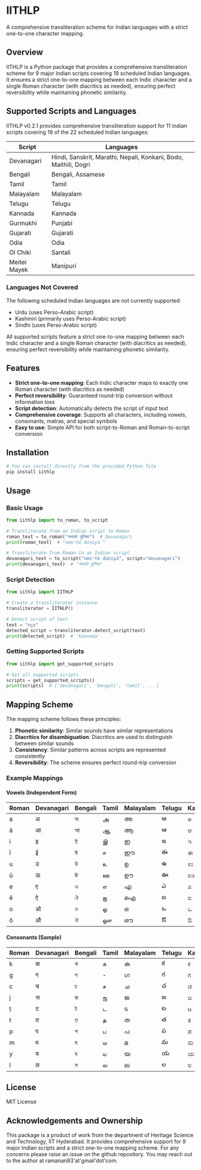 # IITHLP

A comprehensive transliteration scheme for Indian languages with a strict one-to-one character mapping.

## Overview

IITHLP is a Python package that provides a comprehensive transliteration scheme for 9 major Indian scripts covering 19 scheduled Indian languages. It ensures a strict one-to-one mapping between each Indic character and a single Roman character (with diacritics as needed), ensuring perfect reversibility while maintaining phonetic similarity.

## Supported Scripts and Languages

IITHLP v0.2.1 provides comprehensive transliteration support for 11 Indian scripts covering 19 of the 22 scheduled Indian languages:

| Script | Languages |
|--------|-----------|
| Devanagari | Hindi, Sanskrit, Marathi, Nepali, Konkani, Bodo, Maithili, Dogri |
| Bengali | Bengali, Assamese |
| Tamil | Tamil |
| Malayalam | Malayalam |
| Telugu | Telugu |
| Kannada | Kannada |
| Gurmukhi | Punjabi |
| Gujarati | Gujarati |
| Odia | Odia |
| Ol Chiki | Santali |
| Meitei Mayek | Manipuri |

### Languages Not Covered

The following scheduled Indian languages are not currently supported:

- Urdu (uses Perso-Arabic script)
- Kashmiri (primarily uses Perso-Arabic script)
- Sindhi (uses Perso-Arabic script)

All supported scripts feature a strict one-to-one mapping between each Indic character and a single Roman character (with diacritics as needed), ensuring perfect reversibility while maintaining phonetic similarity.

## Features

- **Strict one-to-one mapping**: Each Indic character maps to exactly one Roman character (with diacritics as needed)
- **Perfect reversibility**: Guaranteed round-trip conversion without information loss
- **Script detection**: Automatically detects the script of input text
- **Comprehensive coverage**: Supports all characters, including vowels, consonants, matras, and special symbols
- **Easy to use**: Simple API for both script-to-Roman and Roman-to-script conversion

## Installation

```bash
# You can install directly from the provided Python file
pip install iithlp
```

## Usage

### Basic Usage

```python
from iithlp import to_roman, to_script

# Transliterate from an Indian script to Roman
roman_text = to_roman("नमस्ते दुनिया")  # Devanagari
print(roman_text)  # "nmsⁿté dúníyā́"

# Transliterate from Roman to an Indian script
devanagari_text = to_script("nmsⁿté dúníyā́", script="devanagari")
print(devanagari_text)  # "नमस्ते दुनिया"
```

### Script Detection

```python
from iithlp import IITHLP

# Create a transliterator instance
transliterator = IITHLP()

# Detect script of text
text = "ಕನ್ನಡ"
detected_script = transliterator.detect_script(text)
print(detected_script)  # 'kannada'
```

### Getting Supported Scripts

```python
from iithlp import get_supported_scripts

# Get all supported scripts
scripts = get_supported_scripts()
print(scripts)  # ['devanagari', 'bengali', 'tamil', ...]
```

## Mapping Scheme

The mapping scheme follows these principles:

1. **Phonetic similarity**: Similar sounds have similar representations
2. **Diacritics for disambiguation**: Diacritics are used to distinguish between similar sounds
3. **Consistency**: Similar patterns across scripts are represented consistently
4. **Reversibility**: The scheme ensures perfect round-trip conversion

### Example Mappings

#### Vowels (Independent Form)

| Roman | Devanagari | Bengali | Tamil | Malayalam | Telugu | Kannada | Gurmukhi | Gujarati | Odia |
|-------|------------|---------|-------|-----------|--------|---------|----------|----------|------|
| a     | अ          | অ       | அ     | അ         | అ      | ಅ       | ਅ        | અ        | ଅ    |
| ā     | आ          | আ       | ஆ     | ആ         | ఆ      | ಆ       | ਆ        | આ        | ଆ    |
| i     | इ          | ই       | இ     | ഇ         | ఇ      | ಇ       | ਇ        | ઇ        | ଇ    |
| ī     | ई          | ঈ       | ஈ     | ഈ         | ఈ      | ಈ       | ਈ        | ઈ        | ଈ    |
| u     | उ          | উ       | உ     | ഉ         | ఉ      | ಉ       | ਉ        | ઉ        | ଉ    |
| ū     | ऊ          | ঊ       | ஊ     | ഊ         | ఊ      | ಊ       | ਊ        | ઊ        | ଊ    |
| e     | ए          | এ       | எ     | എ         | ఎ      | ಎ       | ਏ        | એ        | ଏ    |
| ê     | ऐ          | ঐ       | ஐ     | ഐ         | ఐ      | ಐ       | ਐ        | ઐ        | ଐ    |
| o     | ओ          | ও       | ஒ     | ഒ         | ఒ      | ಒ       | ਓ        | ઓ        | ଓ    |
| ô     | औ          | ঔ       | ஔ     | ഔ         | ఔ      | ಔ       | ਔ        | ઔ        | ଔ    |

#### Consonants (Sample)

| Roman | Devanagari | Bengali | Tamil | Malayalam | Telugu | Kannada | Gurmukhi | Gujarati | Odia |
|-------|------------|---------|-------|-----------|--------|---------|----------|----------|------|
| k     | क          | ক       | க     | ക         | క      | ಕ       | ਕ        | ક        | କ    |
| g     | ग          | গ       | -     | ഗ         | గ      | ಗ       | ਗ        | ગ        | ଗ    |
| c     | च          | চ       | ச     | ച         | చ      | ಚ       | ਚ        | ચ        | ଚ    |
| j     | ज          | জ       | ஜ     | ജ         | జ      | ಜ       | ਜ        | જ        | ଜ    |
| ṭ     | ट          | ট       | ட     | ട         | ట      | ಟ       | ਟ        | ટ        | ଟ    |
| t     | त          | ত       | த     | ത         | త      | ತ       | ਤ        | ત        | ତ    |
| p     | प          | প       | ப     | പ         | ప      | ಪ       | ਪ        | પ        | ପ    |
| m     | म          | ম       | ம     | മ         | మ      | ಮ       | ਮ        | મ        | ମ    |
| y     | य          | য       | ய     | യ         | య      | ಯ       | ਯ        | ય        | ଯ    |
| l     | ल          | ল       | ல     | ല         | ల      | ಲ       | ਲ        | લ        | ଲ    |

## License

MIT License

## Acknowledgements and Ownership

This package is a product of work from the department of Heritage Science and Technology, IIT Hyderabad. 
It provides comprehensive support for 9 major Indian scripts and a strict one-to-one mapping scheme. 
For any concerns please raise an issue on the github repository. You may reach out to the author at ramanan93'at'gmail'dot'com.
